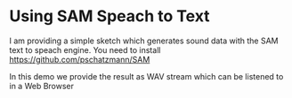 # Using SAM Speach to Text

I am providing a simple sketch which generates sound data with the SAM text to speach engine.
You need to install https://github.com/pschatzmann/SAM

In this demo we provide the result as WAV stream which can be listened to in a Web Browser

